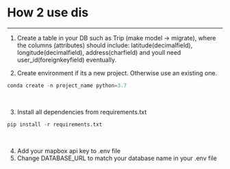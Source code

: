 # How 2 use dis
<hr>

1. Create a table in your DB such as Trip (make model -> migrate), where the columns (attributes) should include: latitude(decimalfield), longitude(decimalfield), address(charfield) and youll need user_id(foreignkeyfield) eventually.

2. Create environment if its a new project. Otherwise use an existing one.
```PYTHON
conda create -n project_name python=3.7
```
<br>

3. Install all dependencies from requirements.txt
```PYTHON
pip install -r requirements.txt
```
<br>

4. Add your mapbox api key to .env file
5. Change DATABASE_URL to match your database name in your .env file
